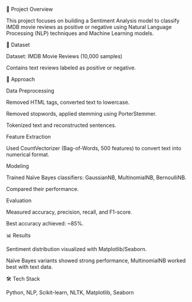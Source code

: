 📌 Project Overview

This project focuses on building a Sentiment Analysis model to classify IMDB movie reviews as positive or negative using Natural Language Processing (NLP) techniques and Machine Learning models.

📂 Dataset

Dataset: IMDB Movie Reviews (10,000 samples)

Contains text reviews labeled as positive or negative.

🔑 Approach

Data Preprocessing

Removed HTML tags, converted text to lowercase.

Removed stopwords, applied stemming using PorterStemmer.

Tokenized text and reconstructed sentences.

Feature Extraction

Used CountVectorizer (Bag-of-Words, 500 features) to convert text into numerical format.

Modeling

Trained Naïve Bayes classifiers: GaussianNB, MultinomialNB, BernoulliNB.

Compared their performance.

Evaluation

Measured accuracy, precision, recall, and F1-score.

Best accuracy achieved: ~85%.

📊 Results

Sentiment distribution visualized with Matplotlib/Seaborn.

Naïve Bayes variants showed strong performance, MultinomialNB worked best with text data.

🛠️ Tech Stack

Python, NLP, Scikit-learn, NLTK, Matplotlib, Seaborn
